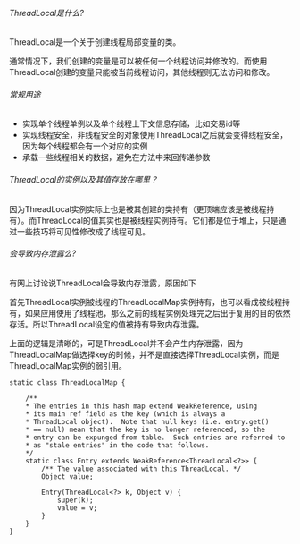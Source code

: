 
###### ThreadLocal是什么?

ThreadLocal是一个关于创建线程局部变量的类。

通常情况下，我们创建的变量是可以被任何一个线程访问并修改的。而使用ThreadLocal创建的变量只能被当前线程访问，其他线程则无法访问和修改。

###### 常规用途

- 实现单个线程单例以及单个线程上下文信息存储，比如交易id等
- 实现线程安全，非线程安全的对象使用ThreadLocal之后就会变得线程安全，因为每个线程都会有一个对应的实例
- 承载一些线程相关的数据，避免在方法中来回传递参数

###### ThreadLocal的实例以及其值存放在哪里？

因为ThreadLocal实例实际上也是被其创建的类持有（更顶端应该是被线程持有）。而ThreadLocal的值其实也是被线程实例持有。它们都是位于堆上，只是通过一些技巧将可见性修改成了线程可见。

###### 会导致内存泄露么?

有网上讨论说ThreadLocal会导致内存泄露，原因如下

首先ThreadLocal实例被线程的ThreadLocalMap实例持有，也可以看成被线程持有，如果应用使用了线程池，那么之前的线程实例处理完之后出于复用的目的依然存活。所以ThreadLocal设定的值被持有导致内存泄露。

上面的逻辑是清晰的，可是ThreadLocal并不会产生内存泄露，因为ThreadLocalMap做选择key的时候，并不是直接选择ThreadLocal实例，而是ThreadLocalMap实例的弱引用。

```
static class ThreadLocalMap {

    /**
    * The entries in this hash map extend WeakReference, using
    * its main ref field as the key (which is always a
    * ThreadLocal object).  Note that null keys (i.e. entry.get()
    * == null) mean that the key is no longer referenced, so the
    * entry can be expunged from table.  Such entries are referred to
    * as "stale entries" in the code that follows.
    */
    static class Entry extends WeakReference<ThreadLocal<?>> {
        /** The value associated with this ThreadLocal. */
        Object value;

        Entry(ThreadLocal<?> k, Object v) {
            super(k);
            value = v;
        }
    }
}
```

